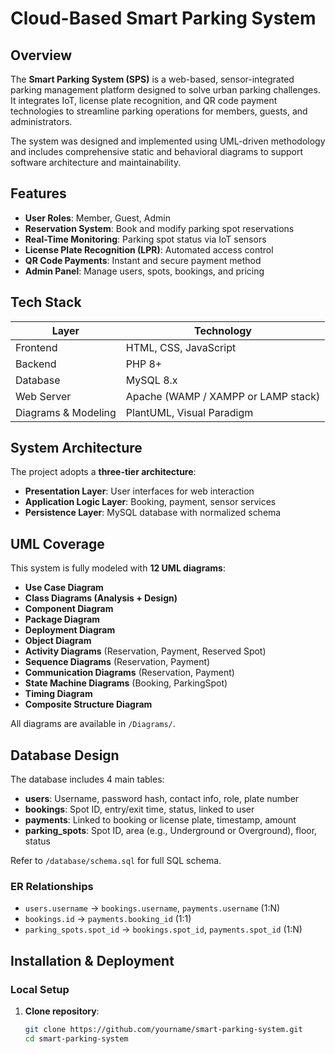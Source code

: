 # Cloud-Based Smart Parking System

## Overview

The **Smart Parking System (SPS)** is a web-based, sensor-integrated parking management platform designed to solve urban parking challenges. It integrates IoT, license plate recognition, and QR code payment technologies to streamline parking operations for members, guests, and administrators.

The system was designed and implemented using UML-driven methodology and includes comprehensive static and behavioral diagrams to support software architecture and maintainability.

## Features

- **User Roles**: Member, Guest, Admin
- **Reservation System**: Book and modify parking spot reservations
- **Real-Time Monitoring**: Parking spot status via IoT sensors
- **License Plate Recognition (LPR)**: Automated access control
- **QR Code Payments**: Instant and secure payment method
- **Admin Panel**: Manage users, spots, bookings, and pricing

## Tech Stack

| Layer                | Technology                          |
|----------------------|--------------------------------------|
| Frontend             | HTML, CSS, JavaScript                |
| Backend              | PHP 8+                               |
| Database             | MySQL 8.x                            |
| Web Server           | Apache (WAMP / XAMPP or LAMP stack) |
| Diagrams & Modeling  | PlantUML, Visual Paradigm            |

## System Architecture

The project adopts a **three-tier architecture**:
- **Presentation Layer**: User interfaces for web interaction
- **Application Logic Layer**: Booking, payment, sensor services
- **Persistence Layer**: MySQL database with normalized schema

## UML Coverage

This system is fully modeled with **12 UML diagrams**:

- **Use Case Diagram**  
- **Class Diagrams (Analysis + Design)**  
- **Component Diagram**  
- **Package Diagram**  
- **Deployment Diagram**  
- **Object Diagram**  
- **Activity Diagrams** (Reservation, Payment, Reserved Spot)  
- **Sequence Diagrams** (Reservation, Payment)  
- **Communication Diagrams** (Reservation, Payment)  
- **State Machine Diagrams** (Booking, ParkingSpot)  
- **Timing Diagram**  
- **Composite Structure Diagram**

All diagrams are available in `/Diagrams/`.

## Database Design

The database includes 4 main tables:

- **users**: Username, password hash, contact info, role, plate number
- **bookings**: Spot ID, entry/exit time, status, linked to user
- **payments**: Linked to booking or license plate, timestamp, amount
- **parking_spots**: Spot ID, area (e.g., Underground or Overground), floor, status

Refer to `/database/schema.sql` for full SQL schema.

### ER Relationships

- `users.username` → `bookings.username`, `payments.username` (1:N)
- `bookings.id` → `payments.booking_id` (1:1)
- `parking_spots.spot_id` → `bookings.spot_id`, `payments.spot_id` (1:N)

## Installation & Deployment

### Local Setup

1. **Clone repository**:
   ```bash
   git clone https://github.com/yourname/smart-parking-system.git
   cd smart-parking-system


